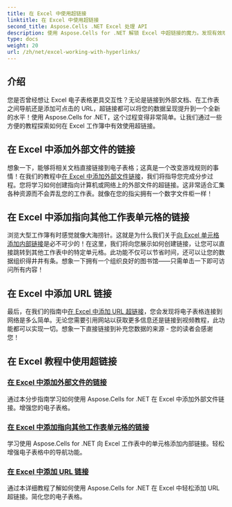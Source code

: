 ```yaml
---
title: 在 Excel 中使用超链接
linktitle: 在 Excel 中使用超链接
second_title: Aspose.Cells .NET Excel 处理 API
description: 使用 Aspose.Cells for .NET 解锁 Excel 中超链接的魔力。发现有效增强电子表格是多么简单。
type: docs
weight: 20
url: /zh/net/excel-working-with-hyperlinks/
---
```

## 介绍

您是否曾经想让 Excel 电子表格更具交互性？无论是链接到外部文档、在工作表之间导航还是添加可点击的 URL，超链接都可以将您的数据呈现提升到一个全新的水平！使用 Aspose.Cells for .NET，这个过程变得非常简单。让我们通过一些方便的教程探索如何在 Excel 工作簿中有效使用超链接。

## 在 Excel 中添加外部文件的链接
想象一下，能够将相关文档直接链接到电子表格；这真是一个改变游戏规则的事情！在我们的教程中[在 Excel 中添加外部文件链接](./add-link-to-external-file/)，我们将指导您完成分步过程。您将学习如何创建指向计算机或网络上的外部文件的超链接。这非常适合汇集各种资源而不会弄乱您的工作表。就像在您的指尖拥有一个数字文件柜一样！

## 在 Excel 中添加指向其他工作表单元格的链接
浏览大型工作簿有时感觉就像大海捞针。这就是为什么我们关于[向 Excel 单元格添加内部链接](./add-link-to-other-sheet-cell/)是必不可少的！在这里，我们将向您展示如何创建链接，让您可以直接跳转到其他工作表中的特定单元格。此功能不仅可以节省时间，还可以让您的数据组织得井井有条。想象一下拥有一个组织良好的图书馆——只需单击一下即可访问所有内容！

## 在 Excel 中添加 URL 链接
最后，在我们的指南中[在 Excel 中添加 URL 超链接](./add-link-to-url/)，您会发现将电子表格连接到网络是多么简单。无论您需要引用网站以获取更多信息还是链接到视频教程，此功能都可以实现一切。想象一下直接链接到补充您数据的来源 - 您的读者会感谢您！

## 在 Excel 教程中使用超链接
### [在 Excel 中添加外部文件的链接](./add-link-to-external-file/)
通过本分步指南学习如何使用 Aspose.Cells for .NET 在 Excel 中添加外部文件链接。增强您的电子表格。
### [在 Excel 中添加指向其他工作表单元格的链接](./add-link-to-other-sheet-cell/)
学习使用 Aspose.Cells for .NET 向 Excel 工作表中的单元格添加内部链接。轻松增强电子表格中的导航功能。
### [在 Excel 中添加 URL 链接](./add-link-to-url/)
通过本详细教程了解如何使用 Aspose.Cells for .NET 在 Excel 中轻松添加 URL 超链接。简化您的电子表格。
